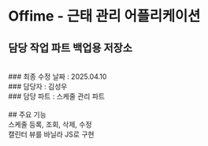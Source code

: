 # Offime - 근태 관리 어플리케이션 
## 담당 작업 파트 백업용 저장소
<br />
### 최종 수정 날짜 : 2025.04.10 <br />
### 담당자 : 김성우 <br />
### 담당 파트 : 스케줄 관리 파트 <br />
<br />
## 주요 기능 <br />
스케줄 등록, 조회, 삭제, 수정 <br />
캘린터 뷰를 바닐라 JS로 구현
